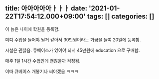 title: 아아아아아ㅏㅏㅏ
date: '2021-01-22T17:54:12.000+09:00'
tags: []
categories: []
---
이 늙은 나이에 학원을 등록함.

미디 수업을 들어야 될거 같아서 30만원이라는 거금을 들여 20일에 등록함.

시설은 괜찮음. 큐베이스가 있어야 되서 45만원에 education 으로 구매함.

매주 1일 1시간 수업인데 괜찮을까 걱정됨.

이따 큐베이스 개봉기나 써야겠음 ㅋㅋㅋ